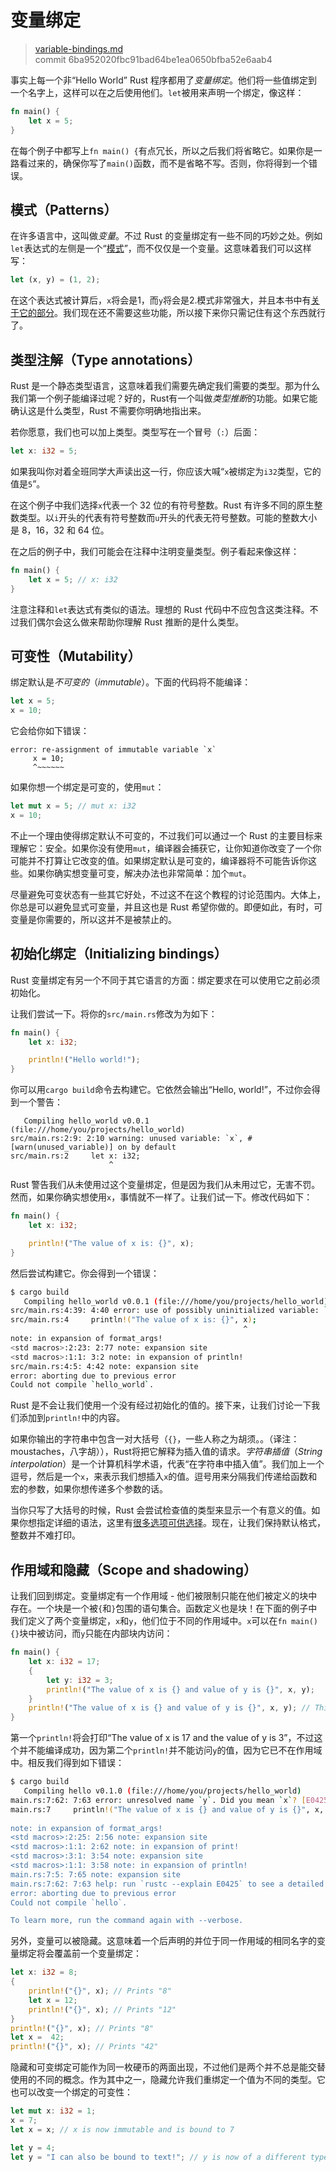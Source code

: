 # 变量绑定

> [variable-bindings.md](https://github.com/rust-lang/rust/blob/master/src/doc/book/variable-bindings.md)
> <br>
> commit 6ba952020fbc91bad64be1ea0650bfba52e6aab4

事实上每一个非“Hello World” Rust 程序都用了*变量绑定*。他们将一些值绑定到一个名字上，这样可以在之后使用他们。`let`被用来声明一个绑定，像这样：

```rust
fn main() {
    let x = 5;
}
```

在每个例子中都写上`fn main() {`有点冗长，所以之后我们将省略它。如果你是一路看过来的，确保你写了`main()`函数，而不是省略不写。否则，你将得到一个错误。

## 模式（Patterns）

在许多语言中，这叫做*变量*。不过 Rust 的变量绑定有一些不同的巧妙之处。例如`let`表达式的左侧是一个“[模式](http://doc.rust-lang.org/nightly/book/patterns.html)”，而不仅仅是一个变量。这意味着我们可以这样写：

```rust
let (x, y) = (1, 2);
```

在这个表达式被计算后，`x`将会是1，而`y`将会是2.模式非常强大，并且本书中有[关于它的部分](http://doc.rust-lang.org/nightly/book/patterns.html)。我们现在还不需要这些功能，所以接下来你只需记住有这个东西就行了。

## 类型注解（Type annotations）

Rust 是一个静态类型语言，这意味着我们需要先确定我们需要的类型。那为什么我们第一个例子能编译过呢？好的，Rust有一个叫做*类型推断*的功能。如果它能确认这是什么类型，Rust 不需要你明确地指出来。

若你愿意，我们也可以加上类型。类型写在一个冒号（`:`）后面：

```rust
let x: i32 = 5;
```

如果我叫你对着全班同学大声读出这一行，你应该大喊“`x`被绑定为`i32`类型，它的值是`5`”。

在这个例子中我们选择`x`代表一个 32 位的有符号整数。Rust 有许多不同的原生整数类型。以`i`开头的代表有符号整数而`u`开头的代表无符号整数。可能的整数大小是 8，16，32 和 64 位。

在之后的例子中，我们可能会在注释中注明变量类型。例子看起来像这样：

```rust
fn main() {
    let x = 5; // x: i32
}
```

注意注释和`let`表达式有类似的语法。理想的 Rust 代码中不应包含这类注释。不过我们偶尔会这么做来帮助你理解 Rust 推断的是什么类型。

## 可变性（Mutability）

绑定默认是*不可变的*（*immutable*）。下面的代码将不能编译：

```rust
let x = 5;
x = 10;
```

它会给你如下错误：

```text
error: re-assignment of immutable variable `x`
     x = 10;
     ^~~~~~~
```

如果你想一个绑定是可变的，使用`mut`：

```rust
let mut x = 5; // mut x: i32
x = 10;
```

不止一个理由使得绑定默认不可变的，不过我们可以通过一个 Rust 的主要目标来理解它：安全。如果你没有使用`mut`，编译器会捕获它，让你知道你改变了一个你可能并不打算让它改变的值。如果绑定默认是可变的，编译器将不可能告诉你这些。如果你确实想变量可变，解决办法也非常简单：加个`mut`。

尽量避免可变状态有一些其它好处，不过这不在这个教程的讨论范围内。大体上，你总是可以避免显式可变量，并且这也是 Rust 希望你做的。即便如此，有时，可变量是你需要的，所以这并不是被禁止的。

## 初始化绑定（Initializing bindings）

Rust 变量绑定有另一个不同于其它语言的方面：绑定要求在可以使用它之前必须初始化。

让我们尝试一下。将你的`src/main.rs`修改为为如下：

```rust
fn main() {
    let x: i32;

    println!("Hello world!");
}
```

你可以用`cargo build`命令去构建它。它依然会输出“Hello, world!”，不过你会得到一个警告：

```text
   Compiling hello_world v0.0.1 (file:///home/you/projects/hello_world)
src/main.rs:2:9: 2:10 warning: unused variable: `x`, #[warn(unused_variable)] on by default
src/main.rs:2     let x: i32;
                      ^
```

Rust 警告我们从未使用过这个变量绑定，但是因为我们从未用过它，无害不罚。然而，如果你确实想使用`x`，事情就不一样了。让我们试一下。修改代码如下：

```rust
fn main() {
    let x: i32;

    println!("The value of x is: {}", x);
}
```

然后尝试构建它。你会得到一个错误：

```bash
$ cargo build
   Compiling hello_world v0.0.1 (file:///home/you/projects/hello_world)
src/main.rs:4:39: 4:40 error: use of possibly uninitialized variable: `x`
src/main.rs:4     println!("The value of x is: {}", x);
                                                    ^
note: in expansion of format_args!
<std macros>:2:23: 2:77 note: expansion site
<std macros>:1:1: 3:2 note: in expansion of println!
src/main.rs:4:5: 4:42 note: expansion site
error: aborting due to previous error
Could not compile `hello_world`.
```

Rust 是不会让我们使用一个没有经过初始化的值的。接下来，让我们讨论一下我们添加到`println!`中的内容。

如果你输出的字符串中包含一对大括号（`{}`，一些人称之为胡须。。（译注：moustaches，八字胡）），Rust将把它解释为插入值的请求。*字符串插值*（*String interpolation*）是一个计算机科学术语，代表“在字符串中插入值”。我们加上一个逗号，然后是一个`x`，来表示我们想插入`x`的值。逗号用来分隔我们传递给函数和宏的参数，如果你想传递多个参数的话。

当你只写了大括号的时候，Rust 会尝试检查值的类型来显示一个有意义的值。如果你想指定详细的语法，这里有[很多选项可供选择](http://doc.rust-lang.org/std/fmt/)。现在，让我们保持默认格式，整数并不难打印。

## 作用域和隐藏（Scope and shadowing）

让我们回到绑定。变量绑定有一个作用域 - 他们被限制只能在他们被定义的块中存在。一个块是一个被`{`和`}`包围的语句集合。函数定义也是块！在下面的例子中我们定义了两个变量绑定，`x`和`y`，他们位于不同的作用域中。`x`可以在`fn main() {}`块中被访问，而`y`只能在内部块内访问：

```rust
fn main() {
    let x: i32 = 17;
    {
        let y: i32 = 3;
        println!("The value of x is {} and value of y is {}", x, y);
    }
    println!("The value of x is {} and value of y is {}", x, y); // This won't work
}
```

第一个`println!`将会打印“The value of x is 17 and the value of y is 3”，不过这个并不能编译成功，因为第二个`println!`并不能访问`y`的值，因为它已不在作用域中。相反我们得到如下错误：

```bash
$ cargo build
   Compiling hello v0.1.0 (file:///home/you/projects/hello_world)
main.rs:7:62: 7:63 error: unresolved name `y`. Did you mean `x`? [E0425]
main.rs:7     println!("The value of x is {} and value of y is {}", x, y); // This won't work
                                                                       ^
note: in expansion of format_args!
<std macros>:2:25: 2:56 note: expansion site
<std macros>:1:1: 2:62 note: in expansion of print!
<std macros>:3:1: 3:54 note: expansion site
<std macros>:1:1: 3:58 note: in expansion of println!
main.rs:7:5: 7:65 note: expansion site
main.rs:7:62: 7:63 help: run `rustc --explain E0425` to see a detailed explanation
error: aborting due to previous error
Could not compile `hello`.

To learn more, run the command again with --verbose.
```

另外，变量可以被隐藏。这意味着一个后声明的并位于同一作用域的相同名字的变量绑定将会覆盖前一个变量绑定：

```rust
let x: i32 = 8;
{
    println!("{}", x); // Prints "8"
    let x = 12;
    println!("{}", x); // Prints "12"
}
println!("{}", x); // Prints "8"
let x =  42;
println!("{}", x); // Prints "42"
```

隐藏和可变绑定可能作为同一枚硬币的两面出现，不过他们是两个并不总是能交替使用的不同的概念。作为其中之一，隐藏允许我们重绑定一个值为不同的类型。它也可以改变一个绑定的可变性：

```rust
let mut x: i32 = 1;
x = 7;
let x = x; // x is now immutable and is bound to 7

let y = 4;
let y = "I can also be bound to text!"; // y is now of a different type
```

